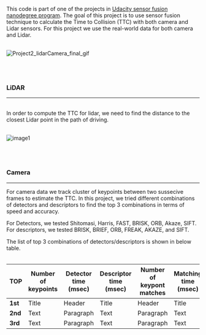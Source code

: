 This code is part of one of the projects in [Udacity sensor fusion nanodegree program](https://www.udacity.com/course/sensor-fusion-engineer-nanodegree--nd313). The goal of this project is to use sensor fusion technique to calculate the Time to Collision (TTC) with both camera and Lidar sensors. For this project we use the real-world data for both camera and Lidar.
<br>
<br>

![Project2_lidarCamera_final_gif](https://user-images.githubusercontent.com/54375769/125152635-7c3e0680-e113-11eb-8090-9497aeca3cff.gif)

<br>
<br>

### LiDAR
***

<br>
In order to compute the TTC for lidar, we need to find the distance to the closest Lidar point in the path of driving.
<br>
<br>

![image1](https://user-images.githubusercontent.com/54375769/125152576-edc98500-e112-11eb-836e-dcb0f33dd316.jpg)

<br>
<br>

### Camera
***
For camera data we track cluster of keypoints between two sussecive frames to estimate the TTC. In this project, we tried different combinations of detectors and descriptors to find the top 3 combinations in terms of speed and accuracy.
<br>

For Detectors, we tested Shitomasi, Harris, FAST, BRISK, ORB, Akaze, SIFT. For descriptors, we tested BRISK, BRIEF, ORB, FREAK, AKAZE, and SIFT.
<br>

The list of top 3 combinations of detectors/descriptors is shown in below table.
<br>
<br>


| <b>TOP</b>      | <b>Number of keypoints</b> |<b>Detector time (msec)</b>      | <b>Descriptor time (msec)</b> |<b>Number of keypont matches</b>      |<b>Matching time (msec)</b> |
| ----------- | ----------- | ----------- | ----------- | ----------- | ----------- |
| <b>1st</b>      | Title       | Header      | Title       | Header      | Title       |
| <b>2nd</b>   | Text        | Paragraph   | Text        | Paragraph   | Text        |
| <b>3rd</b>   | Text        | Paragraph   | Text        | Paragraph   | Text        |
